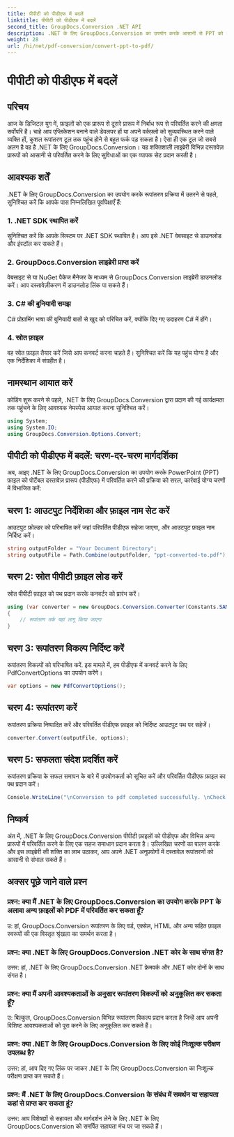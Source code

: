 ```yaml
---
title: पीपीटी को पीडीएफ में बदलें
linktitle: पीपीटी को पीडीएफ में बदलें
second_title: GroupDocs.Conversion .NET API
description: .NET के लिए GroupDocs.Conversion का उपयोग करके आसानी से PPT को PDF में बदलें। अनुकूलन योग्य विकल्पों के साथ निर्बाध दस्तावेज़ रूपांतरण का आनंद लें।
weight: 28
url: /hi/net/pdf-conversion/convert-ppt-to-pdf/
---
```


# पीपीटी को पीडीएफ में बदलें

## परिचय
आज के डिजिटल युग में, फ़ाइलों को एक प्रारूप से दूसरे प्रारूप में निर्बाध रूप से परिवर्तित करने की क्षमता सर्वोपरि है। चाहे आप एप्लिकेशन बनाने वाले डेवलपर हों या अपने वर्कफ़्लो को सुव्यवस्थित करने वाले व्यक्ति हों, कुशल रूपांतरण टूल तक पहुंच होने से बहुत फर्क पड़ सकता है। ऐसा ही एक टूल जो सबसे अलग है वह है .NET के लिए GroupDocs.Conversion। यह शक्तिशाली लाइब्रेरी विभिन्न दस्तावेज़ प्रारूपों को आसानी से परिवर्तित करने के लिए सुविधाओं का एक व्यापक सेट प्रदान करती है।
## आवश्यक शर्तें
.NET के लिए GroupDocs.Conversion का उपयोग करके रूपांतरण प्रक्रिया में उतरने से पहले, सुनिश्चित करें कि आपके पास निम्नलिखित पूर्वापेक्षाएँ हैं:
### 1. .NET SDK स्थापित करें
सुनिश्चित करें कि आपके सिस्टम पर .NET SDK स्थापित है। आप इसे .NET वेबसाइट से डाउनलोड और इंस्टॉल कर सकते हैं।
### 2. GroupDocs.Conversion लाइब्रेरी प्राप्त करें
वेबसाइट से या NuGet पैकेज मैनेजर के माध्यम से GroupDocs.Conversion लाइब्रेरी डाउनलोड करें। आप दस्तावेज़ीकरण में डाउनलोड लिंक पा सकते हैं।
### 3. C# की बुनियादी समझ
C# प्रोग्रामिंग भाषा की बुनियादी बातों से खुद को परिचित करें, क्योंकि दिए गए उदाहरण C# में होंगे।
### 4. स्रोत फ़ाइल
वह स्रोत फ़ाइल तैयार करें जिसे आप कनवर्ट करना चाहते हैं। सुनिश्चित करें कि यह पहुंच योग्य है और एक निर्देशिका में संग्रहीत है।

## नामस्थान आयात करें
कोडिंग शुरू करने से पहले, .NET के लिए GroupDocs.Conversion द्वारा प्रदान की गई कार्यक्षमता तक पहुंचने के लिए आवश्यक नेमस्पेस आयात करना सुनिश्चित करें।
```csharp
using System;
using System.IO;
using GroupDocs.Conversion.Options.Convert;
```
## पीपीटी को पीडीएफ में बदलें: चरण-दर-चरण मार्गदर्शिका
अब, आइए .NET के लिए GroupDocs.Conversion का उपयोग करके PowerPoint (PPT) फ़ाइल को पोर्टेबल दस्तावेज़ प्रारूप (पीडीएफ) में परिवर्तित करने की प्रक्रिया को सरल, कार्रवाई योग्य चरणों में विभाजित करें:
## चरण 1: आउटपुट निर्देशिका और फ़ाइल नाम सेट करें
आउटपुट फ़ोल्डर को परिभाषित करें जहां परिवर्तित पीडीएफ सहेजा जाएगा, और आउटपुट फ़ाइल नाम निर्दिष्ट करें।
```csharp
string outputFolder = "Your Document Directory";
string outputFile = Path.Combine(outputFolder, "ppt-converted-to.pdf");
```
## चरण 2: स्रोत पीपीटी फ़ाइल लोड करें
स्रोत पीपीटी फ़ाइल को पथ प्रदान करके कनवर्टर को प्रारंभ करें।
```csharp
using (var converter = new GroupDocs.Conversion.Converter(Constants.SAMPLE_PPT))
{
    // रूपांतरण तर्क यहां लागू किया जाएगा
}
```
## चरण 3: रूपांतरण विकल्प निर्दिष्ट करें
रूपांतरण विकल्पों को परिभाषित करें. इस मामले में, हम पीडीएफ में कनवर्ट करने के लिए PdfConvertOptions का उपयोग करेंगे।
```csharp
var options = new PdfConvertOptions();
```
## चरण 4: रूपांतरण करें
रूपांतरण प्रक्रिया निष्पादित करें और परिवर्तित पीडीएफ फ़ाइल को निर्दिष्ट आउटपुट पथ पर सहेजें।
```csharp
converter.Convert(outputFile, options);
```
## चरण 5: सफलता संदेश प्रदर्शित करें
रूपांतरण प्रक्रिया के सफल समापन के बारे में उपयोगकर्ता को सूचित करें और परिवर्तित पीडीएफ फ़ाइल का पथ प्रदान करें।
```csharp
Console.WriteLine("\nConversion to pdf completed successfully. \nCheck output in {0}", outputFolder);
```

## निष्कर्ष
अंत में, .NET के लिए GroupDocs.Conversion पीपीटी फ़ाइलों को पीडीएफ और विभिन्न अन्य प्रारूपों में परिवर्तित करने के लिए एक सहज समाधान प्रदान करता है। उल्लिखित चरणों का पालन करके और इस लाइब्रेरी की शक्ति का लाभ उठाकर, आप अपने .NET अनुप्रयोगों में दस्तावेज़ रूपांतरणों को आसानी से संभाल सकते हैं।
## अक्सर पूछे जाने वाले प्रश्न
### प्रश्न: क्या मैं .NET के लिए GroupDocs.Conversion का उपयोग करके PPT के अलावा अन्य फ़ाइलों को PDF में परिवर्तित कर सकता हूँ?
उ: हां, GroupDocs.Conversion रूपांतरण के लिए वर्ड, एक्सेल, HTML और अन्य सहित फ़ाइल स्वरूपों की एक विस्तृत श्रृंखला का समर्थन करता है।
### प्रश्न: क्या .NET के लिए GroupDocs.Conversion .NET कोर के साथ संगत है?
उत्तर: हां, .NET के लिए GroupDocs.Conversion .NET फ्रेमवर्क और .NET कोर दोनों के साथ संगत है।
### प्रश्न: क्या मैं अपनी आवश्यकताओं के अनुसार रूपांतरण विकल्पों को अनुकूलित कर सकता हूँ?
उ: बिल्कुल, GroupDocs.Conversion विभिन्न रूपांतरण विकल्प प्रदान करता है जिन्हें आप अपनी विशिष्ट आवश्यकताओं को पूरा करने के लिए अनुकूलित कर सकते हैं।
### प्रश्न: क्या .NET के लिए GroupDocs.Conversion के लिए कोई निःशुल्क परीक्षण उपलब्ध है?
उत्तर: हां, आप दिए गए लिंक पर जाकर .NET के लिए GroupDocs.Conversion का निःशुल्क परीक्षण प्राप्त कर सकते हैं।
### प्रश्न: मैं .NET के लिए GroupDocs.Conversion के संबंध में समर्थन या सहायता कहां से प्राप्त कर सकता हूं?
उत्तर: आप विशेषज्ञों से सहायता और मार्गदर्शन लेने के लिए .NET के लिए GroupDocs.Conversion को समर्पित सहायता मंच पर जा सकते हैं।